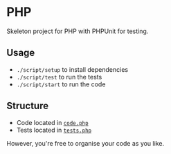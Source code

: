 # PHP

Skeleton project for PHP with PHPUnit for testing.

## Usage
- `./script/setup` to install dependencies
- `./script/test` to run the tests
- `./script/start` to run the code

## Structure
- Code located in [`code.php`](./code.php)
- Tests located in [`tests.php`](./tests.php)

However, you're free to organise your code as you like. 
